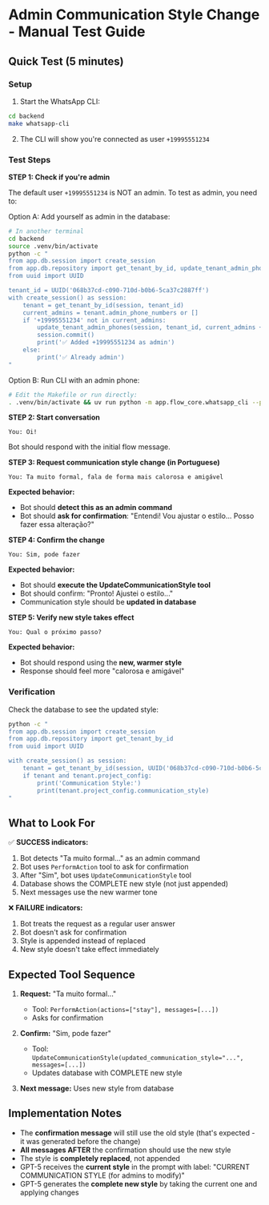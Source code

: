 # Admin Communication Style Change - Manual Test Guide

## Quick Test (5 minutes)

### Setup

1. Start the WhatsApp CLI:
```bash
cd backend
make whatsapp-cli
```

2. The CLI will show you're connected as user `+19995551234`

### Test Steps

**STEP 1: Check if you're admin**

The default user `+19995551234` is NOT an admin. To test as admin, you need to:

Option A: Add yourself as admin in the database:
```bash
# In another terminal
cd backend
source .venv/bin/activate
python -c "
from app.db.session import create_session
from app.db.repository import get_tenant_by_id, update_tenant_admin_phones
from uuid import UUID

tenant_id = UUID('068b37cd-c090-710d-b0b6-5ca37c2887ff')
with create_session() as session:
    tenant = get_tenant_by_id(session, tenant_id)
    current_admins = tenant.admin_phone_numbers or []
    if '+19995551234' not in current_admins:
        update_tenant_admin_phones(session, tenant_id, current_admins + ['+19995551234'])
        session.commit()
        print('✅ Added +19995551234 as admin')
    else:
        print('✅ Already admin')
"
```

Option B: Run CLI with an admin phone:
```bash
# Edit the Makefile or run directly:
. .venv/bin/activate && uv run python -m app.flow_core.whatsapp_cli --phone +15550489424 --user-phone +5511999999999
```

**STEP 2: Start conversation**

```
You: Oi!
```

Bot should respond with the initial flow message.

**STEP 3: Request communication style change (in Portuguese)**

```
You: Ta muito formal, fala de forma mais calorosa e amigável
```

**Expected behavior:**
- Bot should **detect this as an admin command**
- Bot should **ask for confirmation**: "Entendi! Vou ajustar o estilo... Posso fazer essa alteração?"

**STEP 4: Confirm the change**

```
You: Sim, pode fazer
```

**Expected behavior:**
- Bot should **execute the UpdateCommunicationStyle tool**
- Bot should confirm: "Pronto! Ajustei o estilo..."
- Communication style should be **updated in database**

**STEP 5: Verify new style takes effect**

```
You: Qual o próximo passo?
```

**Expected behavior:**
- Bot should respond using the **new, warmer style**
- Response should feel more "calorosa e amigável"

### Verification

Check the database to see the updated style:

```bash
python -c "
from app.db.session import create_session
from app.db.repository import get_tenant_by_id
from uuid import UUID

with create_session() as session:
    tenant = get_tenant_by_id(session, UUID('068b37cd-c090-710d-b0b6-5ca37c2887ff'))
    if tenant and tenant.project_config:
        print('Communication Style:')
        print(tenant.project_config.communication_style)
"
```

## What to Look For

✅ **SUCCESS indicators:**
1. Bot detects "Ta muito formal..." as an admin command
2. Bot uses `PerformAction` tool to ask for confirmation
3. After "Sim", bot uses `UpdateCommunicationStyle` tool
4. Database shows the COMPLETE new style (not just appended)
5. Next messages use the new warmer tone

❌ **FAILURE indicators:**
1. Bot treats the request as a regular user answer
2. Bot doesn't ask for confirmation
3. Style is appended instead of replaced
4. New style doesn't take effect immediately

## Expected Tool Sequence

1. **Request:** "Ta muito formal..."
   - Tool: `PerformAction(actions=["stay"], messages=[...])`
   - Asks for confirmation

2. **Confirm:** "Sim, pode fazer"
   - Tool: `UpdateCommunicationStyle(updated_communication_style="...", messages=[...])`
   - Updates database with COMPLETE new style

3. **Next message:** Uses new style from database

## Implementation Notes

- The **confirmation message** will still use the old style (that's expected - it was generated before the change)
- **All messages AFTER** the confirmation should use the new style
- The style is **completely replaced**, not appended
- GPT-5 receives the **current style** in the prompt with label: "CURRENT COMMUNICATION STYLE (for admins to modify)"
- GPT-5 generates the **complete new style** by taking the current one and applying changes

